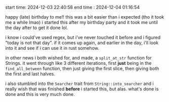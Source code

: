 start time: 2024-12-03 22:40:58
end time  : 2024-12-04 01:16:54

happy (late) birthday to me!!
this was a bit easier than i expected (tho it took me a while lmao)
i started this after my birthday party and it took me until the day after
to get it done lol.

i know i could've used regex, but i've never touched it
before and i figured "today is not that day". if it comes up again, and 
earlier in the day, i'll look into it and see if i can use it in rust somehow.

in other news i both wished for, and made, a `split_at_str` function for Strings.
it went through like 3 different iterations, first **just** being in the `find_all_between`
function, then just giving the first slice, then giving both the first and last halves.

i also stumbled into the `Searcher` trait from `String::into_searcher` and i
really wish that was finished **before** i started this, but alas. what's done is 
done and this is very much done.
